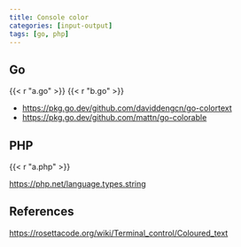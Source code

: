 ```yaml
---
title: Console color
categories: [input-output]
tags: [go, php]
---
```


## Go

{{< r "a.go" >}}
{{< r "b.go" >}}

- <https://pkg.go.dev/github.com/daviddengcn/go-colortext>
- <https://pkg.go.dev/github.com/mattn/go-colorable>

## PHP

{{< r "a.php" >}}

<https://php.net/language.types.string>

## References

<https://rosettacode.org/wiki/Terminal_control/Coloured_text>
